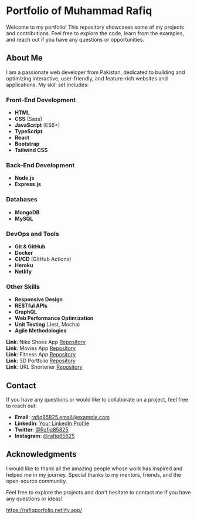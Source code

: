 # Portfolio of Muhammad Rafiq

Welcome to my portfolio! This repository showcases some of my projects and contributions. Feel free to explore the code, learn from the examples, and reach out if you have any questions or opportunities.

## About Me

I am a passionate web developer from Pakistan, dedicated to building and optimizing interactive, user-friendly, and feature-rich websites and applications. My skill set includes:

### Front-End Development
- **HTML**
- **CSS** (Sass)
- **JavaScript** (ES6+)
- **TypeScript**
- **React**
- **Bootstrap**
- **Tailwind CSS**

### Back-End Development
- **Node.js**
- **Express.js**

### Databases
- **MongoDB**
- **MySQL**

### DevOps and Tools
- **Git & GitHub**
- **Docker**
- **CI/CD** (GitHub Actions)
- **Heroku**
- **Netlify**

### Other Skills
- **Responsive Design**
- **RESTful APIs**
- **GraphQL**
- **Web Performance Optimization**
- **Unit Testing** (Jest, Mocha)
- **Agile Methodologies**

**Link**: Nike Shoes App [Repository](https://github.com/Rafiq825/Nike_ShoesApp)  
**Link**: Movies App [Repository](https://github.com/Rafiq825/Movies-App)  
**Link**: Fitness App [Repository](https://github.com/Rafiq825/React_Fitness)  
**Link**: 3D Portfolio [Repository](https://github.com/Rafiq825/My-3D-Portfolio)  
**Link**: URL Shortener [Repository](https://github.com/Rafiq825/Url_shortner)

## Contact

If you have any questions or would like to collaborate on a project, feel free to reach out:

- **Email**: rafiq85825.email@example.com
- **LinkedIn**: [Your LinkedIn Profile](https://www.linkedin.com/in/rafiqdeveloper)
- **Twitter**: [@Rafiq85825](https://twitter.com/Muhammad_Rafiq)
- **Instagram**: [@rafiq85825](https://instagram.com/rafiq85825)

## Acknowledgments

I would like to thank all the amazing people whose work has inspired and helped me in my journey. Special thanks to my mentors, friends, and the open-source community.

Feel free to explore the projects and don't hesitate to contact me if you have any questions or ideas!

https://rafiqporfolio.netlify.app/
